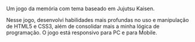 Um jogo da memória com tema baseado em Jujutsu Kaisen.

Nesse jogo, desenvolvi habilidades mais profundas no uso e manipulação de HTML5 e CSS3, além de consolidar mais a minha lógica de programação.
O jogo está responsivo para PC e para Mobile.
